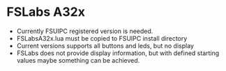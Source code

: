 # FSLabs A32x

- Currently FSUIPC registered version is needed.
- FSLabsA32x.lua must be copied to FSUIPC install directory
- Current versions supports all buttons and leds, but no display
- FSLabs does not provide display information, but with defined starting values maybe something can be achieved.